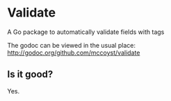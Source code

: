 Validate
========

A Go package to automatically validate fields with tags

The godoc can be viewed in the usual place: http://godoc.org/github.com/mccoyst/validate

Is it good?
-----------
Yes.
